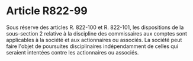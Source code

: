 # Article R822-99

Sous réserve des articles R. 822-100 et R. 822-101, les dispositions de la sous-section 2 relative à la discipline des commissaires aux comptes sont applicables à la société et aux actionnaires ou associés.   La société peut faire l'objet de poursuites disciplinaires indépendamment de celles qui seraient intentées contre les actionnaires ou associés.